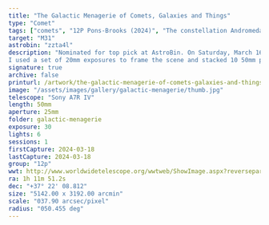 ```yaml
---
title: "The Galactic Menagerie of Comets, Galaxies and Things"
type: "Comet"
tags: ["comets", "12P Pons-Brooks (2024)", "The constellation Andromeda (And)", "Part of the constellation Cetus (Cet)", "The constellation Aries (Ari)", "The constellation Cassiopeia (Cas)", "The constellation Lacerta (Lac)", "Part of the constellation Pegasus (Peg)", "Part of the constellation Perseus (Per)", "Part of the constellation Pisces (Psc)", "The constellation Triangulum (Tri)", "The star Hamal (α Ari)", "13 Ari", "The star Mirach (β And)", "43 And", "The star Alpheratz", "Sirrah (α And)", "21 And", "δ Peg", "The star Algol", "Gorgonea Prima", "Gorgona (β Per)", "26 Per", "The star Almach", "Almaak (γ1 And)", "γ2 And", "57 And", "The star Navi (γ Cas)", "27 Cas", "The star Shedar", "Shedir (α Cas)", "18 Cas", "The star Caph (β Cas)", "11 Cas", "The star Scheat", "Seat Alpheras (β Peg)", "53 Peg", "The star Sheratan (β Ari)", "6 Ari", "IC341", "IC354", "NGC224", "Andromeda Galaxy", "M31"]
target: "M31"
astrobin: "zzta4l"
description: "Nominated for top pick at AstroBin. On Saturday, March 16th, I experienced an amazing moment as the comet 12P/Pons-Brooks threaded the needle between M33: the Triangulum galaxy and M31: the Andromeda galaxy. As the trio descended slowly towards the Pacific Ocean, the International Space Station (ISS) flew overhead. M45: the Pleiades dangles like a diamond necklace above the brilliant disc of the planet Jupiter. This 20mm shot captured the scene at exactly 9:03pm. At the bottom, you can see the sand of Agate Beach in Newport, Oregon, USA as it stretches to the water. In the distance, a boat shines with a red glow and the lighthouse casts the beam of its beacon through a lower-lying layer of fog.
I used a set of 20mm exposures to frame the scene and stacked 10 50mm photographs of the comet and galaxies to boost the resolution."
signature: true
archive: false
printurl: /artwork/the-galactic-menagerie-of-comets-galaxies-and-things-exclusive-edition
image: "/assets/images/gallery/galactic-menagerie/thumb.jpg"
telescope: "Sony A7R IV"
length: 50mm
aperture: 25mm
folder: galactic-menagerie
exposure: 30
lights: 6
sessions: 1
firstCapture: 2024-03-18
lastCapture: 2024-03-18
group: "12p"
wwt: http://www.worldwidetelescope.org/wwtweb/ShowImage.aspx?reverseparity=False&scale=37.895629&name=galactic-menagerie.jpg&imageurl=https://deepskyworkflows.com/assets/images/gallery/galactic-menagerie/galactic-menagerie.jpg&credits=Jeremy+Likness+at+DeepSkyWorkflows.com&creditsUrl=https://deepskyworkflows.com/about&ra=21.616002&dec=36.640090&x=3839.4&y=2693.4&rotation=-129.14&thumb=https://deepskyworkflows.com/assets/images/gallery/galactic-menagerie/thumb.jpg
ra: 1h 11m 51.2s
dec: "+37° 22' 08.812"
size: "5142.00 x 3192.00 arcmin"
scale: "037.90 arcsec/pixel"
radius: "050.455 deg"
---
```

